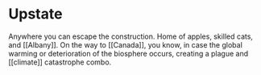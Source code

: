 # Upstate

Anywhere you can escape the construction. Home of apples, skilled cats, and [[Albany]]. On the way to [[Canada]], you know, in case the global warming or deterioration of the biosphere occurs, creating a plague and [[climate]] catastrophe combo.